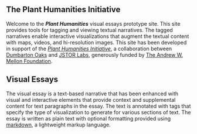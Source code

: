 
## The Plant Humanities Initiative
Welcome to the ***Plant Humanities*** visual essays prototype site. This site provides tools for tagging and viewing textual narratives. The tagged narratives enable interactive visualizations that augment the textual content with maps, videos, and hi-resolution images. This site has been developed in support of the [*Plant Humanities Initiative*](https://labs.jstor.org/planthumanities/), a collaboration between [Dumbarton Oaks](https://www.doaks.org/) and [JSTOR Labs](https://labs.jstor.org), generously funded by [The Andrew W. Mellon Foundation](https://mellon.org/).

## Visual Essays
The visual essay is a text-based narrative that has been enhanced with visual and interactive elements that provide context and supplemental content for text paragraphs in the essay.  The text is annotated with tags that specify the type of visualization to generate for various sections of text.  The essay is written as plain text with optional formatting provided using [markdown](https://en.wikipedia.org/wiki/Markdown), a lightweight markup language.


